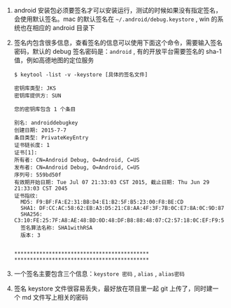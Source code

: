 1. android 安装包必须要签名才可以安装运行，测试的时候如果没有指定签名，会使用默认签名。mac 的默认签名在  `~/.android/debug.keystore` , win 的系统也在相应的 android 目录下

2. 签名内包含很多信息，查看签名的信息可以使用下面这个命令，需要输入签名密码，默认的 debug 签名密码是：`android` , 有的开放平台需要签名的 sha-1 值，例如高德地图的定位服务

   ```shell
   $ keytool -list -v -keystore [具体的签名文件]

   密钥库类型: JKS
   密钥库提供方: SUN

   您的密钥库包含 1 个条目

   别名: androiddebugkey
   创建日期: 2015-7-7
   条目类型: PrivateKeyEntry
   证书链长度: 1
   证书[1]:
   所有者: CN=Android Debug, O=Android, C=US
   发布者: CN=Android Debug, O=Android, C=US
   序列号: 559bd50f
   有效期开始日期: Tue Jul 07 21:33:03 CST 2015, 截止日期: Thu Jun 29 21:33:03 CST 2045
   证书指纹:
   	 MD5: F9:BF:FA:E2:31:BB:D4:E1:B2:5F:B5:23:00:F8:BE:CD
   	 SHA1: DF:CC:AC:58:62:EB:A3:D5:21:C8:AA:4F:3F:7B:0C:E7:8A:0C:9D:87
   	 SHA256: C3:10:FE:25:7F:A8:AE:48:BD:0D:48:DF:B8:88:48:07:C2:57:18:0C:EF:F9:55:BE:4C:3A:F9:1B:80:CD:B6:2C
   	 签名算法名称: SHA1withRSA
   	 版本: 3


   *******************************************
   *******************************************
   ```

3. 一个签名主要包含三个信息：`keystore 密码` , `alias`  , `alias密码`

4. 签名 keystore 文件很容易丢失，最好放在项目里一起 git 上传了，同时建一个 md 文件写上相关的密码
